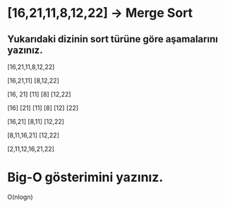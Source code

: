 # [16,21,11,8,12,22] -> Merge Sort

## Yukarıdaki dizinin sort türüne göre aşamalarını yazınız.

[16,21,11,8,12,22]

[16,21,11] [8,12,22]

[16, 21] [11] [8] [12,22]

[16] [21] [11] [8] [12] [22]

[16,21] [8,11] [12,22]

[8,11,16,21] [12,22]

[2,11,12,16,21,22]

# Big-O gösterimini yazınız.

O(nlogn)

